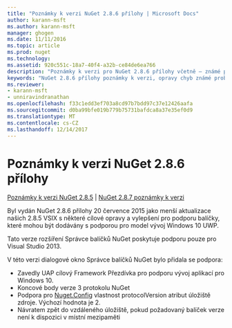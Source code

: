 ```yaml
---
title: "Poznámky k verzi NuGet 2.8.6 přílohy | Microsoft Docs"
author: karann-msft
ms.author: karann-msft
manager: ghogen
ms.date: 11/11/2016
ms.topic: article
ms.prod: nuget
ms.technology: 
ms.assetid: 920c551c-18a7-40f4-a32b-ce84de6ea766
description: "Poznámky k verzi pro NuGet 2.8.6 přílohy včetně – známé problémy, opravy chyb, přidaných funkcí a chcete."
keywords: "NuGet 2.8.6 přílohy poznámky k verzi, opravy chyb známé problémy, přidat funkce, chcete"
ms.reviewer:
- karann-msft
- unniravindranathan
ms.openlocfilehash: f33c1edd3ef703a8cd97b7bdd97c37e12426aafa
ms.sourcegitcommit: d0ba99bfe019b779b75731bafdca8a37e35ef0d9
ms.translationtype: MT
ms.contentlocale: cs-CZ
ms.lasthandoff: 12/14/2017
---
```

# <a name="nuget-286-release-notes"></a>Poznámky k verzi NuGet 2.8.6 přílohy

[Poznámky k verzi NuGet 2.8.5](../release-notes/nuget-2.8.5.md) | [NuGet 2.8.7 poznámky k verzi](../release-notes/nuget-2.8.7.md)

Byl vydán NuGet 2.8.6 přílohy 20 července 2015 jako menší aktualizace našich 2.8.5 VSIX s některé cílové opravy a vylepšení pro podporu balíčky, které mohou být dodávány s podporou pro model vývoj Windows 10 UWP.

Tato verze rozšíření Správce balíčků NuGet poskytuje podporu pouze pro Visual Studio 2013.

V této verzi dialogové okno Správce balíčků NuGet bylo přidala se podpora:

* Zavedly UAP cílový Framework Přezdívka pro podporu vývoj aplikací pro Windows 10.
* Koncové body verze 3 protokolu NuGet
* Podpora pro [Nuget.Config](../consume-packages/configuring-nuget-behavior.md) vlastnost protocolVersion atribut úložiště zdroje. Výchozí hodnota je 2.
* Návratem zpět do vzdáleného úložiště, pokud požadovaný balíček verze není k dispozici v místní mezipaměti